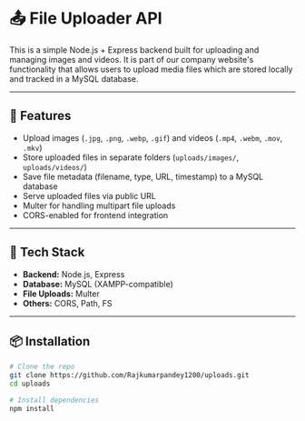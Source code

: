 # 📤 File Uploader API

This is a simple Node.js + Express backend built for uploading and managing images and videos. It is part of our company website's functionality that allows users to upload media files which are stored locally and tracked in a MySQL database.

---

## 🚀 Features

- Upload images (`.jpg`, `.png`, `.webp`, `.gif`) and videos (`.mp4`, `.webm`, `.mov`, `.mkv`)
- Store uploaded files in separate folders (`uploads/images/`, `uploads/videos/`)
- Save file metadata (filename, type, URL, timestamp) to a MySQL database
- Serve uploaded files via public URL
- Multer for handling multipart file uploads
- CORS-enabled for frontend integration

---

## 🧱 Tech Stack

- **Backend:** Node.js, Express
- **Database:** MySQL (XAMPP-compatible)
- **File Uploads:** Multer
- **Others:** CORS, Path, FS

---

## 📦 Installation

```bash
# Clone the repo
git clone https://github.com/Rajkumarpandey1200/uploads.git
cd uploads

# Install dependencies
npm install
